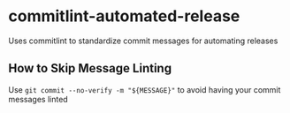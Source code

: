 # commitlint-automated-release
Uses commitlint to standardize commit messages for automating releases

## How to Skip Message Linting

Use `git commit --no-verify -m "${MESSAGE}"` to avoid having your commit messages linted
